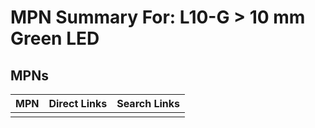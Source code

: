 



# MPN Summary For: L10-G > 10 mm Green LED

## MPNs
  

|MPN|Direct Links|Search Links|
| :--- | :--- | :--- |
||||
